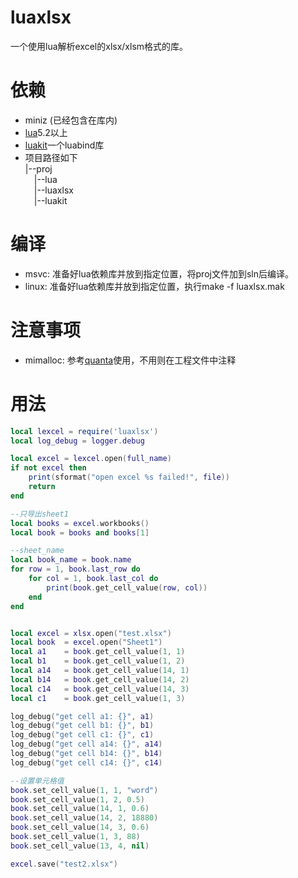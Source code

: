 # luaxlsx
一个使用lua解析excel的xlsx/xlsm格式的库。

# 依赖
- miniz (已经包含在库内)
- [lua](https://github.com/xiyoo0812/lua.git)5.2以上
- [luakit](https://github.com/xiyoo0812/luakit.git)一个luabind库
- 项目路径如下<br>
  |--proj <br>
  &emsp;|--lua <br>
  &emsp;|--luaxlsx <br>
  &emsp;|--luakit

# 编译
- msvc: 准备好lua依赖库并放到指定位置，将proj文件加到sln后编译。
- linux: 准备好lua依赖库并放到指定位置，执行make -f luaxlsx.mak

# 注意事项
- mimalloc: 参考[quanta](https://github.com/xiyoo0812/quanta.git)使用，不用则在工程文件中注释

# 用法
```lua
local lexcel = require('luaxlsx')
local log_debug = logger.debug

local excel = lexcel.open(full_name)
if not excel then
    print(sformat("open excel %s failed!", file))
    return
end

--只导出sheet1
local books = excel.workbooks()
local book = books and books[1]

--sheet_name
local book_name = book.name
for row = 1, book.last_row do
    for col = 1, book.last_col do
        print(book.get_cell_value(row, col))
    end
end


local excel = xlsx.open("test.xlsx")
local book  = excel.open("Sheet1")
local a1    = book.get_cell_value(1, 1)
local b1    = book.get_cell_value(1, 2)
local a14   = book.get_cell_value(14, 1)
local b14   = book.get_cell_value(14, 2)
local c14   = book.get_cell_value(14, 3)
local c1    = book.get_cell_value(1, 3)

log_debug("get cell a1: {}", a1)
log_debug("get cell b1: {}", b1)
log_debug("get cell c1: {}", c1)
log_debug("get cell a14: {}", a14)
log_debug("get cell b14: {}", b14)
log_debug("get cell c14: {}", c14)

--设置单元格值
book.set_cell_value(1, 1, "word")
book.set_cell_value(1, 2, 0.5)
book.set_cell_value(14, 1, 0.6)
book.set_cell_value(14, 2, 18880)
book.set_cell_value(14, 3, 0.6)
book.set_cell_value(1, 3, 88)
book.set_cell_value(13, 4, nil)

excel.save("test2.xlsx")
```
